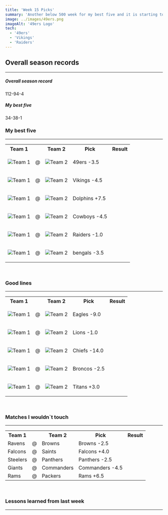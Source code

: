 ```yaml
---
title: 'Week 15 Picks'
summary: 'Another below 500 week for my best five and it is starting to look really bad for my chances of finishing the season with a winning record'
image: ../images/49ers.png
imageAlt: '49ers Logo'
tech:
  - '49ers'
  - 'Vikings'
  - 'Raiders'
---
```


## Overall season records

---

<h5> Overall season record </h5>
112-94-4

<h5> My best five </h5>
34-38-1

### My best five

---

<table class="picks_table">
    <tr>
        <th>Team 1</th>
        <th></th>
        <th>Team 2</th>
        <th>Pick</th>
        <th>Result</th>
    </tr> 
    <tr>
        <td><img src="/images/49ers.png"  alt="Team 1"></td>
        <td>@</td>
        <td><img src="/images/seahawks.png"  alt="Team 2"></td>
        <td><p>49ers -3.5</p></td>
        <td></td>
    </tr>
    <tr>
        <td><img src="/images/colts.png"  alt="Team 1"></td>
        <td>@</td>
        <td><img src="/images/vikings.png"  alt="Team 2"></td>
        <td><p>Vikings -4.5</p></td>
        <td></td>
    </tr> 
    <tr>
        <td><img src="/images/dolphins.png"  alt="Team 1"></td>
        <td>@</td>
        <td><img src="/images/bills.png"  alt="Team 2"></td>
        <td><p>Dolphins +7.5</p></td>
        <td></td>
    </tr> 
    <tr>
        <td><img src="/images/cowboys.png"  alt="Team 1"></td>
        <td>@</td>
        <td><img src="/images/jaguars.png"  alt="Team 2"></td>
        <td><p>Cowboys -4.5</p></td>
        <td></td>
    </tr> 
    <tr>
        <td><img src="/images/patriots.png"  alt="Team 1"></td>
        <td>@</td>
        <td><img src="/images/raiders.png"  alt="Team 2"></td>
        <td><p>Raiders -1.0</p></td>
        <td></td>
    </tr>
    <tr>
        <td><img src="/images/bengals.png"  alt="Team 1"></td>
        <td>@</td>
        <td><img src="/images/buccaneers.png"  alt="Team 2"></td>
        <td><p>bengals -3.5</p></td>
        <td></td>
    </tr>
</table>
<br />

### Good lines

---

<table class="picks_table">
    <tr>
        <th>Team 1</th>
        <th></th>
        <th>Team 2</th>
        <th>Pick</th>
        <th>Result</th>
    </tr> 
    <tr>
        <td><img src="/images/eagles.png"  alt="Team 1"></td>
        <td>@</td>
        <td><img src="/images/bears.png"  alt="Team 2"></td>
        <td><p>Eagles -9.0</p></td>
        <td></td>
    </tr>
    <tr>
        <td><img src="/images/lions.png"  alt="Team 1"></td>
        <td>@</td>
        <td><img src="/images/jets.png"  alt="Team 2"></td>
        <td><p>Lions -1.0</p></td>
        <td></td>
    </tr>
    <tr>
        <td><img src="/images/chiefs.png"  alt="Team 1"></td>
        <td>@</td>
        <td><img src="/images/texans.png"  alt="Team 2"></td>
        <td><p>Chiefs -14.0</p></td>
        <td></td>
    </tr> 
    <tr>
        <td><img src="/images/cardinals.png"  alt="Team 1" ></td>
        <td>@</td>
        <td><img src="/images/broncos.png"  alt="Team 2" ></td>
        <td><p>Broncos -2.5</p></td>
        <td></td>
    </tr>
    <tr>
        <td><img src="/images/titans.png"  alt="Team 1" ></td>
        <td>@</td>
        <td><img src="/images/chargers.png"  alt="Team 2" ></td>
        <td><p>Titans +3.0</p></td>
        <td></td>
    </tr>
</table>
<br />

### Matches I wouldn`t touch

---

<table class="picks_table">
    <tr>
        <th>Team 1</th>
        <th></th>
        <th>Team 2</th>
        <th>Pick</th>
        <th>Result</th>
    </tr> 
    <tr>
        <td>Ravens</td><td>@</td><td>Browns</td>
        <td>Browns -2.5</td><td></td>
    </tr>
    <tr>
        <td>Falcons</td><td>@</td><td>Saints</td>
        <td>Falcons +4.0</td><td></td>
    </tr> 
    <tr>
        <td>Steelers</td><td>@</td><td>Panthers</td>
        <td>Panthers -2.5</td><td></td>
    </tr> 
    <tr>
        <td>Giants</td><td>@</td><td>Commanders</td>
        <td>Commanders -4.5</td><td></td>
    </tr> 
    <tr>
        <td>Rams</td><td>@</td><td>Packers</td>
        <td>Rams +6.5</td><td></td>
    </tr>
</table>
<br />

### Lessons learned from last week

---
